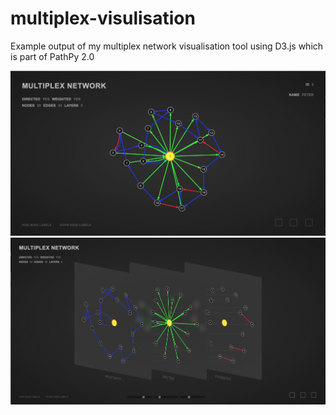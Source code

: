 # multiplex-visulisation
Example output of my multiplex network visualisation tool using D3.js which is part of PathPy 2.0

![](https://github.com/SimonNick/multiplex-visualisation/blob/master/vis1.png)
![](https://github.com/SimonNick/multiplex-visualisation/blob/master/vis2.png)
